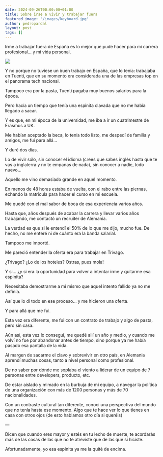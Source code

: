 ```yaml
---
date: 2024-09-26T00:00:00+01:00
title: Sobre irse a vivir y trabajar fuera
featured_image: '/images/keyboard.jpg'
author: pedropardal
layout: post
tags: []
---
```


Irme a trabajar fuera de España es lo mejor que pude hacer para mi carrera profesional… y mi vida personal.

![](/images/blog/1724829497606.jpg)

Y no porque no tuviese un buen trabajo en España, que lo tenía: trabajaba en Tuenti, que en su momento era considerada una de las empresas top en el panorama tech nacional.

Tampoco era por la pasta, Tuenti pagaba muy buenos salarios para la época.

Pero hacía un tiempo que tenía una espinita clavada que no me había llegado a sacar.

Y es que, en mi época de la universidad, me iba a ir un cuatrimestre de Erasmus a UK.

Me habían aceptado la beca, lo tenía todo listo, me despedí de familia y amigos, me fui para allá…

Y duré dos días.

Lo de vivir sólo, sin conocer el idioma (crees que sabes inglés hasta que te vas a inglaterra y no te empanas de nada), sin conocer a nadie, todo nuevo…

Aquello me vino demasiado grande en aquel momento.

En menos de 48 horas estaba de vuelta, con el rabo entre las piernas, echando la matrícula para hacer el curso en mi escuela.

Me quedé con el mal sabor de boca de esa experiencia varios años.

Hasta que, años después de acabar la carrera y llevar varios años trabajando, me contactó un recruiter de Alemania.

La verdad es que si le entendí el 50% de lo que me dijo, mucho fue. De hecho, no me enteré ni de cuánto era la banda salarial.

Tampoco me importó.

Me pareció entender la oferta era para trabajar en Trivago.

¿Trivago? ¿Lo de los hoteles? Ostras, pues mola!

Y si… ¿y si era la oportunidad para volver a intentar irme y quitarme esa espinita?

Necesitaba demostrarme a mí mismo que aquel intento fallido ya no me definía.

Así que lo di todo en ese proceso… y me hicieron una oferta.

Y para allá que me fui.

Esta vez era diferente, me fui con un contrato de trabajo y algo de pasta, pero sin casa.

Aún así, esta vez lo conseguí, me quedé allí un año y medio, y cuando me volví no fue por abandonar antes de tiempo, sino porque ya me había pasado esa pantalla de la vida.

Al margen de sacarme el clavo y sobrevivir en otro país, en Alemania aprendí muchas cosas, tanto a nivel personal como profesional.

De no saber por dónde me soplaba el viento a liderar de un equipo de 7 personas entre developers, producto, etc.

De estar aislado y mimado en la burbuja de mi equipo, a navegar la política de una organización con más de 1200 personas y más de 70 nacionalidades.

Con un contraste cultural tan diferente, conocí una perspectiva del mundo que no tenía hasta ese momento. Algo que te hace ver lo que tienes en casa con otros ojos (de esto hablamos otro día si queréis)

—

Dicen que cuando eres mayor y estés en tu lecho de muerte, te acordarás más de las cosas de las que no te atreviste que de las que sí hiciste.

Afortunadamente, yo esa espinita ya me la quité de encima.
